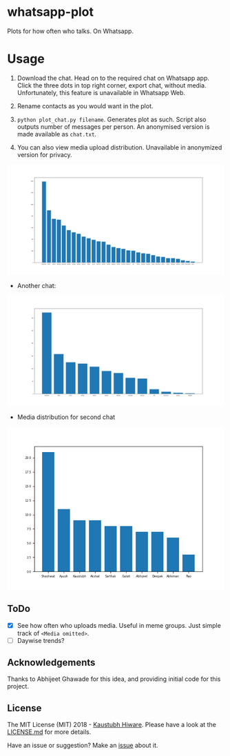 # whatsapp-plot

Plots for how often who talks. On Whatsapp.

# Usage

1. Download the chat. Head on to the required chat on Whatsapp app. Click the three dots in top right corner, export chat, without media. Unfortunately, this feature is unavailable in Whatsapp Web.

2. Rename contacts as you would want in the plot.

3. `python plot_chat.py filename`. Generates plot as such. Script also outputs number of messages per person. An anonymised version is made available as `chat.txt`.

4. You can also view media upload distribution. Unavailable in anonymized version for privacy.

![](images/chat1.png)

* Another chat:

![](images/chat2.png)

* Media distribution for second chat

![](images/chat2-media.png)

## ToDo

- [X] See how often who uploads media. Useful in meme groups. Just simple track of `<Media omitted>`.
- [ ] Daywise trends?

## Acknowledgements

Thanks to Abhijeet Ghawade for this idea, and providing initial code for this project.

## License

The MIT License (MIT) 2018 - [Kaustubh Hiware](https://github.com/kaustubhhiware). Please have a look at the [LICENSE.md](LICENSE.md) for more details.

Have an issue or suggestion? Make an [issue](https://github.com/kaustubhhiware/whatsapp-plot/issues/new) about it.